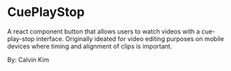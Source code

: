# CuePlayStop
A react component button that allows users to watch videos with a cue-play-stop interface. Originally ideated for video editing purposes on mobile devices where timing and alignment of clips is important.

By: Calvin Kim